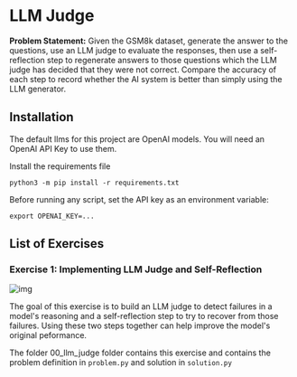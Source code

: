 # LLM Judge 

**Problem Statement:** Given the GSM8k dataset, generate the answer to the questions, 
use an LLM judge to evaluate the responses, 
then use a self-reflection step to regenerate answers to those questions 
which the LLM judge has decided that they were not correct.
Compare the accuracy of each step to record whether the AI system is better than simply using the LLM generator. 

## Installation

The default llms for this project are OpenAI models. You will need an OpenAI API Key to use them. 

Install the requirements file

```python3 -m pip install -r requirements.txt```

Before running any script, set the API key as an environment variable:

```export OPENAI_KEY=...```

## List of Exercises 

### Exercise 1: Implementing LLM Judge and Self-Reflection

![img](media/00_llm_judge.png)

The goal of this exercise is to build an LLM judge to detect failures in a model's reasoning and a self-reflection step to try to recover from those failures. Using these two steps together can help improve the model's original peformance.

The folder 00_llm_judge folder contains this exercise and contains the problem definition in `problem.py` and solution in `solution.py`
